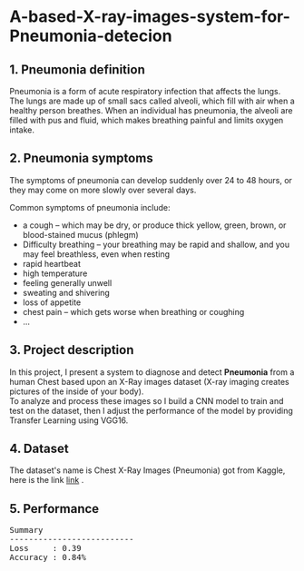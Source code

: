 # A-based-X-ray-images-system-for-Pneumonia-detecion

<h2> 1. Pneumonia definition</h2>
Pneumonia is a form of acute respiratory infection that affects the lungs. The lungs are made up of small sacs called alveoli, which fill with air when a healthy person breathes. When an individual has pneumonia, the alveoli are filled with pus and fluid, which makes breathing painful and limits oxygen intake.
<h2>2. Pneumonia symptoms</h2>
The symptoms of pneumonia can develop suddenly over 24 to 48 hours, or they may come on more slowly over several days.

Common symptoms of pneumonia include:
<ul>
<li>a cough – which may be dry, or produce thick yellow, green, brown, or blood-stained mucus (phlegm) </li>
 <li> Difficulty breathing – your breathing may be rapid and shallow, and you may feel breathless, even when resting</li>
  <li>rapid heartbeat</li>
<li>high temperature</li>
  <li>feeling generally unwell</li>
  <li>sweating and shivering</li>
  <li>loss of appetite</li>
  <li>chest pain – which gets worse when breathing or coughing</li>
 <li>...</li>
  </ul>
<h2>3. Project description</h2>
In this project, I present a system to diagnose and detect <b>Pneumonia</b> from a human Chest based upon an X-Ray images dataset (X-ray imaging creates pictures of the inside of your body).<br>
To analyze and process these images so I build a CNN model to train and test on the dataset, then I adjust the performance of the model by providing Transfer Learning using VGG16.
<h2>4. Dataset</h2>
The dataset's name is Chest X-Ray Images (Pneumonia) got from Kaggle, here is the link <a href="http.com/paultimothymooney/chest-xray-pneumonia">link</a> .<br>
<h2>5. Performance </h2>
<pre>
Summary
--------------------------
Loss     : 0.39 
Accuracy : 0.84%

</pre>
